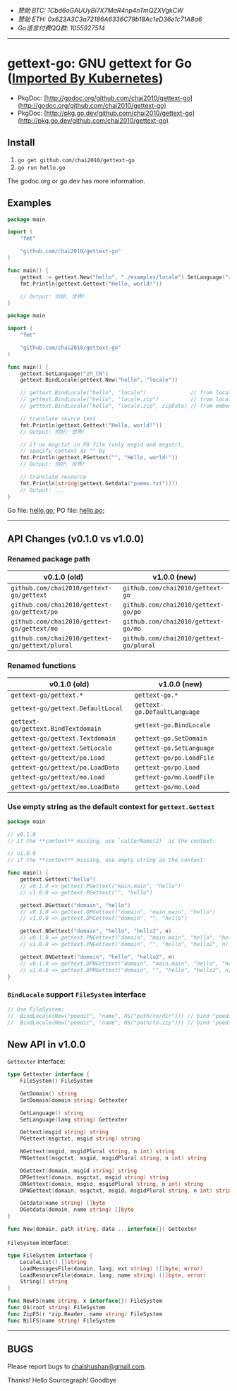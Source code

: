 - *赞助 BTC: 1Cbd6oGAUUyBi7X7MaR4np4nTmQZXVgkCW*
- *赞助 ETH: 0x623A3C3a72186A6336C79b18Ac1eD36e1c71A8a6*
- *Go语言付费QQ群: 1055927514*

----

# gettext-go: GNU gettext for Go ([Imported By Kubernetes](https://pkg.go.dev/github.com/chai2010/gettext-go@v0.1.0/gettext?tab=importedby))

- PkgDoc: [http://godoc.org/github.com/chai2010/gettext-go](http://godoc.org/github.com/chai2010/gettext-go)
- PkgDoc: [http://pkg.go.dev/github.com/chai2010/gettext-go](http://pkg.go.dev/github.com/chai2010/gettext-go)

## Install

1. `go get github.com/chai2010/gettext-go`
2. `go run hello.go`

The godoc.org or go.dev has more information.

## Examples

```Go
package main

import (
	"fmt"

	"github.com/chai2010/gettext-go"
)

func main() {
	gettext := gettext.New("hello", "./examples/locale").SetLanguage("zh_CN")
	fmt.Println(gettext.Gettext("Hello, world!"))

	// Output: 你好, 世界!
}
```

```Go
package main

import (
	"fmt"

	"github.com/chai2010/gettext-go"
)

func main() {
	gettext.SetLanguage("zh_CN")
	gettext.BindLocale(gettext.New("hello", "locale"))

	// gettext.BindLocale("hello", "locale")              // from locale dir
	// gettext.BindLocale("hello", "locale.zip")          // from locale zip file
	// gettext.BindLocale("hello", "locale.zip", zipData) // from embedded zip data

	// translate source text
	fmt.Println(gettext.Gettext("Hello, world!"))
	// Output: 你好, 世界!

	// if no msgctxt in PO file (only msgid and msgstr),
	// specify context as "" by
	fmt.Println(gettext.PGettext("", "Hello, world!"))
	// Output: 你好, 世界!

	// translate resource
	fmt.Println(string(gettext.Getdata("poems.txt"))))
	// Output: ...
}
```

Go file: [hello.go](https://github.com/chai2010/gettext-go/blob/master/examples/hello.go); PO file: [hello.po](https://github.com/chai2010/gettext-go/blob/master/examples/locale/default/LC_MESSAGES/hello.po);

----

## API Changes (v0.1.0 vs v1.0.0)

### Renamed package path

| v0.1.0 (old)                                    | v1.0.0 (new)                            |
| ----------------------------------------------- | --------------------------------------- |
| `github.com/chai2010/gettext-go/gettext`        | `github.com/chai2010/gettext-go`        |
| `github.com/chai2010/gettext-go/gettext/po`     | `github.com/chai2010/gettext-go/po`     |
| `github.com/chai2010/gettext-go/gettext/mo`     | `github.com/chai2010/gettext-go/mo`     |
| `github.com/chai2010/gettext-go/gettext/plural` | `github.com/chai2010/gettext-go/plural` |

### Renamed functions

| v0.1.0 (old)                       | v1.0.0 (new)                |
| ---------------------------------- | --------------------------- |
| `gettext-go/gettext.*`             | `gettext-go.*`              |
| `gettext-go/gettext.DefaultLocal`  | `gettext-go.DefaultLanguage`|
| `gettext-go/gettext.BindTextdomain`| `gettext-go.BindLocale`     |
| `gettext-go/gettext.Textdomain`    | `gettext-go.SetDomain`      |
| `gettext-go/gettext.SetLocale`     | `gettext-go.SetLanguage`    |
| `gettext-go/gettext/po.Load`       | `gettext-go/po.LoadFile`    |
| `gettext-go/gettext/po.LoadData`   | `gettext-go/po.Load`        |
| `gettext-go/gettext/mo.Load`       | `gettext-go/mo.LoadFile`    |
| `gettext-go/gettext/mo.LoadData`   | `gettext-go/mo.Load`        |

### Use empty string as the default context for `gettext.Gettext`

```go
package main

// v0.1.0
// if the **context** missing, use `callerName(2)` as the context:

// v1.0.0
// if the **context** missing, use empty string as the context:

func main() {
	gettext.Gettext("hello")          
	// v0.1.0 => gettext.PGettext("main.main", "hello")
	// v1.0.0 => gettext.PGettext("", "hello")

	gettext.DGettext("domain", "hello")
	// v0.1.0 => gettext.DPGettext("domain", "main.main", "hello")
	// v1.0.0 => gettext.DPGettext("domain", "", "hello")

	gettext.NGettext("domain", "hello", "hello2", n)
	// v0.1.0 => gettext.PNGettext("domain", "main.main", "hello", "hello2", n)
	// v1.0.0 => gettext.PNGettext("domain", "", "hello", "hello2", n)

	gettext.DNGettext("domain", "hello", "hello2", n)
	// v0.1.0 => gettext.DPNGettext("domain", "main.main", "hello", "hello2", n)
	// v1.0.0 => gettext.DPNGettext("domain", "", "hello", "hello2", n)
}
```

### `BindLocale` support `FileSystem` interface

```go
// Use FileSystem:
//	BindLocale(New("poedit", "name", OS("path/to/dir"))) // bind "poedit" domain
//	BindLocale(New("poedit", "name", OS("path/to.zip"))) // bind "poedit" domain
```

## New API in v1.0.0

`Gettexter` interface:

```go
type Gettexter interface {
	FileSystem() FileSystem

	GetDomain() string
	SetDomain(domain string) Gettexter

	GetLanguage() string
	SetLanguage(lang string) Gettexter

	Gettext(msgid string) string
	PGettext(msgctxt, msgid string) string

	NGettext(msgid, msgidPlural string, n int) string
	PNGettext(msgctxt, msgid, msgidPlural string, n int) string

	DGettext(domain, msgid string) string
	DPGettext(domain, msgctxt, msgid string) string
	DNGettext(domain, msgid, msgidPlural string, n int) string
	DPNGettext(domain, msgctxt, msgid, msgidPlural string, n int) string

	Getdata(name string) []byte
	DGetdata(domain, name string) []byte
}

func New(domain, path string, data ...interface{}) Gettexter
```

`FileSystem` interface:

```go
type FileSystem interface {
	LocaleList() []string
	LoadMessagesFile(domain, lang, ext string) ([]byte, error)
	LoadResourceFile(domain, lang, name string) ([]byte, error)
	String() string
}

func NewFS(name string, x interface{}) FileSystem
func OS(root string) FileSystem
func ZipFS(r *zip.Reader, name string) FileSystem
func NilFS(name string) FileSystem
```

----

## BUGS

Please report bugs to <chaishushan@gmail.com>.

Thanks!
Hello Sourcegraph!
Goodbye
